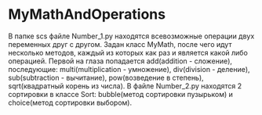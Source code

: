 # MyMathAndOperations

В папке scs файле Number_1.py находятся всевозможные операции двух переменных друг с другом. Задан класс MyMath, после чего идут несколько методов, каждый из которых как раз
и является какой либо операцией. Первой на глаза попадается add(addition - сложение), последующие: multi(multiplication - умножение), div(division - деление), 
sub(subtraction - вычитание), pow(возведение в степень), sqrt(квадратный корень из числа). 
В файле Number_2.py находятся 2 сортировки в классе Sort: bubble(метод сортировки пузырьком) и choice(метод сортировки выбором).
